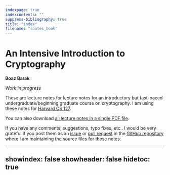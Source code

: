 ```yaml
---
indexpage: true
indexcontents: ""
suppress-bibliography: true
title: "index"
filename: "lnotes_book"
---
```


# An Intensive Introduction to Cryptography

__Boaz Barak__

_Work in progress_

These are lecture notes for lecture notes for an introductory but fast-paced undergraduate/beginning graduate course on cryptography.
I am using these notes for [Harvard CS 127](https://cs127.boazbarak.org).


You can also download [all lecture notes in a single PDF file](https://files.boazbarak.org/crypto/lnotes_book.pdf).


If you have any comments, suggestions, typo fixes, etc.. I would be very grateful if you post them as an [issue](https://github.com/boazbk/crypto/issues) or [pull request](https://github.com/boazbk/crypto/pulls) in the [GitHub repository](https://github.com/boazbk/crypto) where I am maintaining the source files for these notes.


---
showindex: false
showheader: false
hidetoc: true
---
